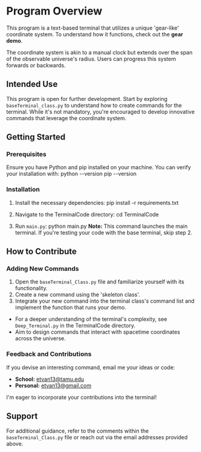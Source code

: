 # Program Overview

This program is a text-based terminal that utilizes a unique 'gear-like' coordinate system. To understand how it functions, check out the **gear demo**.

The coordinate system is akin to a manual clock but extends over the span of the observable universe's radius. Users can progress this system forwards or backwards.

## Intended Use

This program is open for further development. Start by exploring `baseTerminal_class.py` to understand how to create commands for the terminal. While it's not mandatory, you're encouraged to develop innovative commands that leverage the coordinate system.

## Getting Started

### Prerequisites

Ensure you have Python and pip installed on your machine. You can verify your installation with:
python --version
pip --version

### Installation

1. Install the necessary dependencies:
pip install -r requirements.txt

2. Navigate to the TerminalCode directory:
cd TerminalCode

3. Run `main.py`:
python main.py
**Note:** This command launches the main terminal. If you're testing your code with the base terminal, skip step 2.

## How to Contribute

### Adding New Commands

1. Open the `baseTerminal_Class.py` file and familiarize yourself with its functionality.
2. Create a new command using the 'skeleton class'.
3. Integrate your new command into the terminal class's command list and implement the function that runs your demo.
- For a deeper understanding of the terminal's complexity, see `Deep_Terminal.py` in the TerminalCode directory.
- Aim to design commands that interact with spacetime coordinates across the universe.

### Feedback and Contributions

If you devise an interesting command, email me your ideas or code:
- **School:** etvan13@tamu.edu
- **Personal:** etvan13@gmail.com

I'm eager to incorporate your contributions into the terminal!

## Support

For additional guidance, refer to the comments within the `baseTerminal_Class.py` file or reach out via the email addresses provided above.

